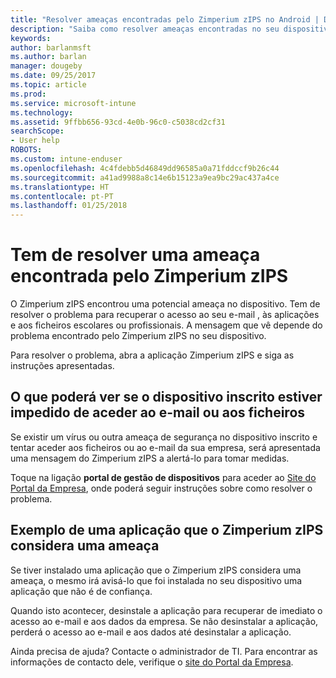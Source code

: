```yaml
---
title: "Resolver ameaças encontradas pelo Zimperium zIPS no Android | Documentos da Microsoft"
description: "Saiba como resolver ameaças encontradas no seu dispositivo Android."
keywords: 
author: barlanmsft
ms.author: barlan
manager: dougeby
ms.date: 09/25/2017
ms.topic: article
ms.prod: 
ms.service: microsoft-intune
ms.technology: 
ms.assetid: 9ffbb656-93cd-4e0b-96c0-c5038cd2cf31
searchScope:
- User help
ROBOTS: 
ms.custom: intune-enduser
ms.openlocfilehash: 4c4fdebb5d46849dd96585a0a71fddccf9b26c44
ms.sourcegitcommit: a41ad9988a8c14e6b15123a9ea9bc29ac437a4ce
ms.translationtype: HT
ms.contentlocale: pt-PT
ms.lasthandoff: 01/25/2018
---
```

# <a name="you-need-to-resolve-a-threat-found-by-zimperium-zips"></a>Tem de resolver uma ameaça encontrada pelo Zimperium zIPS

O Zimperium zIPS encontrou uma potencial ameaça no dispositivo. Tem de resolver o problema para recuperar o acesso ao seu e-mail , às aplicações e aos ficheiros escolares ou profissionais. A mensagem que vê depende do problema encontrado pelo Zimperium zIPS no seu dispositivo.

Para resolver o problema, abra a aplicação Zimperium zIPS e siga as instruções apresentadas.

## <a name="what-you-might-see-if-your-enrolled-device-is-blocked-from-accessing-email-or-files"></a>O que poderá ver se o dispositivo inscrito estiver impedido de aceder ao e-mail ou aos ficheiros

Se existir um vírus ou outra ameaça de segurança no dispositivo inscrito e tentar aceder aos ficheiros ou ao e-mail da sua empresa, será apresentada uma mensagem do Zimperium zIPS a alertá-lo para tomar medidas.

Toque na ligação **portal de gestão de dispositivos** para aceder ao [Site do Portal da Empresa](https://portal.manage.microsoft.com#HelpDeskDialog), onde poderá seguir instruções sobre como resolver o problema.

## <a name="example-of-an-app-that-zimperium-zips-sees-as-a-threat"></a>Exemplo de uma aplicação que o Zimperium zIPS considera uma ameaça

Se tiver instalado uma aplicação que o Zimperium zIPS considera uma ameaça, o mesmo irá avisá-lo que foi instalada no seu dispositivo uma aplicação que não é de confiança.

Quando isto acontecer, desinstale a aplicação para recuperar de imediato o acesso ao e-mail e aos dados da empresa. Se não desinstalar a aplicação, perderá o acesso ao e-mail e aos dados até desinstalar a aplicação.

Ainda precisa de ajuda? Contacte o administrador de TI. Para encontrar as informações de contacto dele, verifique o [site do Portal da Empresa](https://portal.manage.microsoft.com#HelpDeskDialog).
